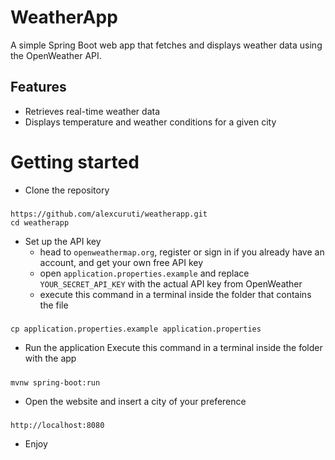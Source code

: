 # **WeatherApp**

A simple Spring Boot web app that fetches and displays weather data using the OpenWeather API.

## Features

* Retrieves real-time weather data
* Displays temperature and weather conditions for a given city

# **Getting started**

* Clone the repository
#####
    https://github.com/alexcuruti/weatherapp.git
    cd weatherapp

* Set up the API key
    * head to `openweathermap.org`, register or sign in if you already have an account, and get your own free API key
    * open `application.properties.example` and replace `YOUR_SECRET_API_KEY` with the actual API key from OpenWeather
    * execute this command in a terminal inside the folder that contains the file
#####
    cp application.properties.example application.properties

* Run the application
Execute this command in a terminal inside the folder with the app
#####
    mvnw spring-boot:run
* Open the website and insert a city of your preference
#####
    http://localhost:8080
* Enjoy
